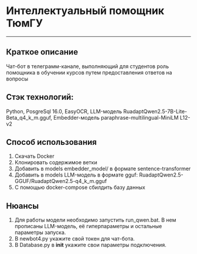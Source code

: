 
# Интеллектуальный помощник ТюмГУ
<hr>

## Краткое  описание
Чат-бот в телеграмм-канале, выполняющий для студентов роль помощника в обучении курсов путем предоставления ответов на вопросы

## Стэк технологий:
Python, PosgreSql 16.0, EasyOCR, LLM-модель RuadaptQwen2.5-7B-Lite-Beta_q4_k_m.gguf, Embedder-модель paraphrase-multilingual-MiniLM L12-v2

## Способ использования
1. Скачать Docker
2. Клонировать содержимое ветки
3. Добавить в models embedder_model/ в формате sentence-transformer
4. Добавить в models LLM-модель в формате gguf: RuadaptQwen2.5-GGUF/RuadaptQwen2.5-q4_k_m.gguf 
5. С помощью docker-compose сбилдить базу данных

## Нюансы
1. Для работы модели необходимо запустить run_qwen.bat. В нем прописаны LLM-модель, её гиперпараметры и остальные параметры запуска.
2. В newbot4.py укажите свой токен для чат-бота.
3. В Database.py в __init__ укажите свои параметры подключения.
